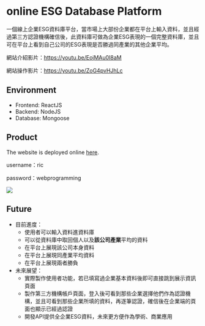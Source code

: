 # online ESG Database Platform

一個線上企業ESG資料庫平台，當市場上大部份企業都在平台上輸入資料，並且經過第三方認證機構確信後，此資料庫可做為企業ESG表現的一個完整資料庫，並且可在平台上看到自己公司的ESG表現是否勝過同產業的其他企業平均。

網站介紹影片：https://youtu.be/EojMAu0I8aM

網站操作影片：https://youtu.be/ZoG4pvHJhLc

## Environment

- Frontend: ReactJS
- Backend: NodeJS
- Database: Mongoose

## Product

The website is deployed online [here](http://esgdbwebfinal.hopto.org:3300/).

username：ric

password：webprogramming

![](https://i.imgur.com/7jQAVsq.png)


## Future

- 目前進度：
    - 使用者可以輸入資料進資料庫
    - 可以從資料庫中取回個人以及**該公司產業**平均的資料
    - 在平台上展現該公司本身資料
    - 在平台上展現同產業平均資料
    - 在平台上展現兩者勝負
- 未來展望：
    - 實際製作使用者功能，若已填寫過企業基本資料後即可直接跳到展示資訊頁面
    - 製作第三方機構帳戶頁面，登入後可看到那些企業選擇他們作為認證機構，並且可看到那些企業所填的資料，再逐筆認證，確信後在企業端的頁面也顯示已經過認證
    - 開發API提供全企業ESG資料，未來更方便作為學術、商業應用
